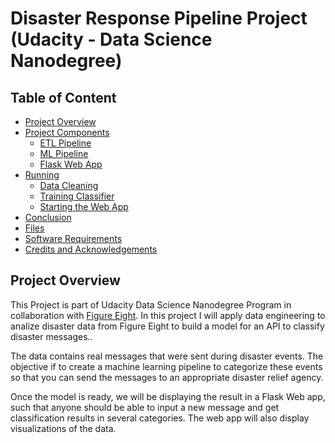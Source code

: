 # Disaster Response Pipeline Project (Udacity - Data Science Nanodegree)

## Table of Content
- [Project Overview](#overview)
- [Project Components](#components)
  - [ETL Pipeline](#etl_pipeline)
  - [ML Pipeline](#ml_pipeline)
  - [Flask Web App](#flask)
- [Running](#run)
  - [Data Cleaning](#cleaning)
  - [Training Classifier](#training)
  - [Starting the Web App](#starting)
- [Conclusion](#conclusion)
- [Files](#files)
- [Software Requirements](#sw)
- [Credits and Acknowledgements](#credits)

<a id='overview'></a>
## Project Overview

This Project is part of Udacity Data Science Nanodegree Program in collaboration with <a href="https://www.figure-eight.com/" target="_blank">Figure Eight</a>. In this project I will apply data engineering to analize disaster data from Figure Eight to build a model for an API to classify disaster messages.. 

The data contains real messages that were sent during disaster events. The objective if to create a machine learning pipeline to categorize these events so that you can send the messages to an appropriate disaster relief agency.

Once the model is ready, we will be displaying the result in a Flask Web app, such that anyone should be able to input a new message and get classification results in several categories. The web app will also display visualizations of the data.



